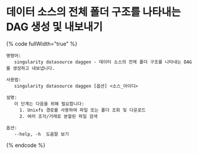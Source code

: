 # 데이터 소스의 전체 폴더 구조를 나타내는 DAG 생성 및 내보내기

{% code fullWidth="true" %}
```
명령어:
   singularity datasource daggen - 데이터 소스의 전체 폴더 구조를 나타내는 DAG를 생성하고 내보냅니다.

사용법:
   singularity datasource daggen [옵션] <소스_아이디>

설명:
   이 단계는 다음을 위해 필요합니다:
     1. Unixfs 경로를 사용하여 파일 또는 폴더 조회 및 다운로드
     2. 여러 조각/거래로 분할된 파일 검색

옵션:
   --help, -h  도움말 보기
```
{% endcode %}
